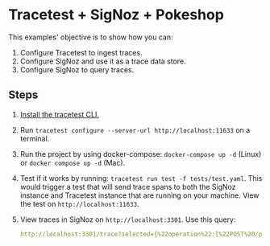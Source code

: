 # Tracetest + SigNoz + Pokeshop

<!-- > [Read the detailed recipe for setting up Tracetest + SigNoz + Pokeshop in our documentation.]() -->

This examples' objective is to show how you can:

1. Configure Tracetest to ingest traces.
2. Configure SigNoz and use it as a trace data store.
3. Configure SigNoz to query traces.

## Steps

1. [Install the tracetest CLI.](https://docs.tracetest.io/installing/)
2. Run `tracetest configure --server-url http://localhost:11633` on a terminal.
3. Run the project by using docker-compose: `docker-compose up -d` (Linux) or `docker compose up -d` (Mac).
4. Test if it works by running: `tracetest run test -f tests/test.yaml`. This would trigger a test that will send trace spans to both the SigNoz instance and Tracetest instance that are running on your machine. View the test on `http://localhost:11633`.
5. View traces in SigNoz on `http://localhost:3301`. Use this query:

    ```yaml
    http://localhost:3301/trace?selected={%22operation%22:[%22POST%20/pokemon/import%22]}&filterToFetchData=[%22duration%22,%22status%22,%22serviceName%22,%22operation%22]&spanAggregateCurrentPage=1&selectedTags=[]&&isFilterExclude={%22operation%22:false}&userSelectedFilter={%22serviceName%22:[%22pokeshop%22,%22tracetest%22],%22status%22:[%22error%22,%22ok%22],%22operation%22:[%22POST%20/pokemon/import%22]}&spanAggregateCurrentPage=1&spanAggregateOrder=&spanAggregateCurrentPageSize=10&spanAggregateOrderParam=
    ```

